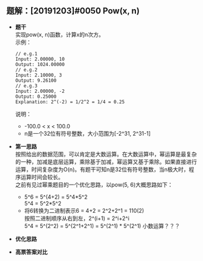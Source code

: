 ## 题解：[20191203]#0050 Pow(x, n)
- **题干**   
实现pow(x, n)函数，计算x的n次方。    
示例：    
  ```
  // e.g.1
  Input: 2.00000, 10
  Output: 1024.00000
  // e.g.2
  Input: 2.10000, 3
  Output: 9.26100
  // e.g.3
  Input: 2.00000, -2
  Output: 0.25000
  Explanation: 2^(-2) = 1/2^2 = 1/4 = 0.25
  ```
  说明：
  - -100.0 < x < 100.0
  - n是一个32位有符号整数，大小范围为[-2^31, 2^31-1]
- **第一思路**   
按照给出的数据范围，可以肯定是大数运算。在大数运算中，幂运算是最复杂的一种，加减是底层运算，乘除基于加减，幂运算又基于乘除。如果直接进行运算，时间复杂度为O(n)。有题干可知n是32位有符号整数，当n极大时，程序运算时间会较长。           
之前有见过幂乘题目的一个优化思路，以pow(5, 6)大概思路如下：   
  - 5^6 = 5^(4+2) = 5^4\*5^2   
    5^4 = 5^2\*5^2   
  - 将6转换为二进制表示6 = 4+2 = 2^2+2^1 = 110(2)    
    按照二进制顺序从右到左，2^(i+1) = 2^i+2^i    
    5^4 = 5^(2^2) = 5^(2^1+2^1) = 5^(2^1) \* 5^(2^1)
小数运算？？？

- **优化思路**   


- **高票答案对比**   
